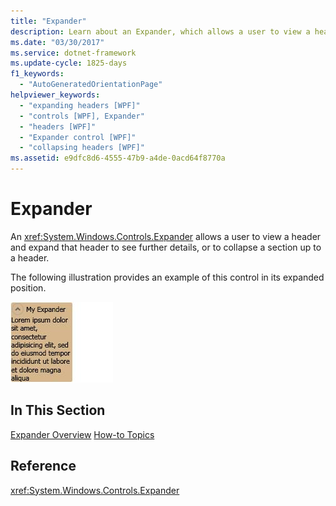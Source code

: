 ```yaml
---
title: "Expander"
description: Learn about an Expander, which allows a user to view a header and expand that header to see further details, or to collapse a section up to a header.
ms.date: "03/30/2017"
ms.service: dotnet-framework
ms.update-cycle: 1825-days
f1_keywords:
  - "AutoGeneratedOrientationPage"
helpviewer_keywords:
  - "expanding headers [WPF]"
  - "controls [WPF], Expander"
  - "headers [WPF]"
  - "Expander control [WPF]"
  - "collapsing headers [WPF]"
ms.assetid: e9dfc8d6-4555-47b9-a4de-0acd64f8770a
---
```

# Expander

An <xref:System.Windows.Controls.Expander> allows a user to view a header and expand that header to see further details, or to collapse a section up to a header.

The following illustration provides an example of this control in its expanded position.

![Expander example](./media/expander/expander-control-example.jpg)

## In This Section

[Expander Overview](expander-overview.md)
[How-to Topics](expander-how-to-topics.md)

## Reference

<xref:System.Windows.Controls.Expander>
